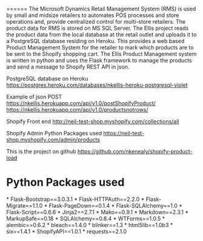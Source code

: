 
======
The Microsoft Dynamics Retail Management System (RMS) is used by  small and midsize retailers to automates POS processes and store operations and, provide centralized control
for multi-store retailers. The product data for RMS is stored on MS SQL Server. The Ellis project reads the product data from the local database at the retail outlet and uploads
it to a PostgreSQL database residing on Heroku. This provides a web based Product Management System for the retailer to mark which products are to be sent to the Shopify shopping cart.
The Ellis Product Management system is written in python and uses the Flask framework to manage the products and send a message to Shopify REST API in json.

PostgreSQL database on Heroku
https://postgres.heroku.com/databases/nkellis-heroku-postgresql-violet

Example of json POST
https://nkellis.herokuapp.com/api/v1.0/postShopifyProduct/
https://nkellis.herokuapp.com/api/v1.0/productsnotrows/

Shopify Front end
http://neil-test-shop.myshopify.com/collections/all

Shopify Admin Python Packages used
https://neil-test-shop.myshopify.com/admin/products

This is the project on github
https://github.com/nkenealy/shopify-product-load

<h1>Python Packages used</h1>
* Flask-Bootstrap==3.0.3.1
* Flask-HTTPAuth==2.2.0
* Flask-Migrate==1.1.0 
* Flask-PageDown==0.1.4
* Flask-SQLAlchemy==1.0
* Flask-Script==0.6.6
* Jinja2==2.7.1
* Mako==0.9.1
* Markdown==2.3.1
* MarkupSafe==0.18
* SQLAlchemy==0.8.4
* WTForms==1.0.5
* alembic==0.6.2
* bleach==1.4.0
* blinker==1.3
* html5lib==1.0b3
* six==1.4.1
* ShopifyAPI==1.0.1
* requests==2.1.0



